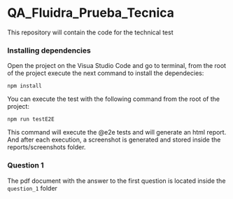 # QA_Fluidra_Prueba_Tecnica
This repository will contain the code for the technical test

### Installing dependencies
Open the project on the Visua Studio Code  and go to terminal, from the root of the project execute the next command to install the dependecies:

```console
npm install
```

You can execute the test with the following command from the root of the project:

```console
npm run testE2E
```

This command will execute the @e2e tests and will generate an html report. And after each execution, a screenshot is generated and stored inside the reports/screenshots folder.

### Question 1
The pdf document with the answer to the first question is located inside the ``question_1`` folder